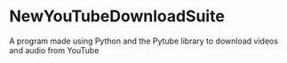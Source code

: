 # NewYouTubeDownloadSuite
A program made using Python and the Pytube library to download videos and audio from YouTube
